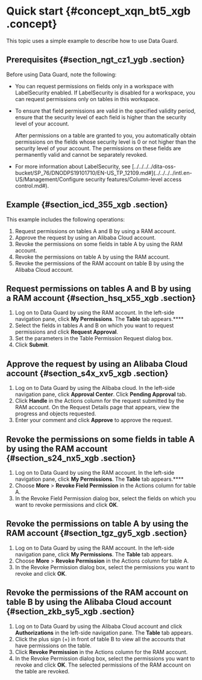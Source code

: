 # Quick start {#concept_xqn_bt5_xgb .concept}

This topic uses a simple example to describe how to use Data Guard.

## Prerequisites {#section_ngt_cz1_ygb .section}

Before using Data Guard, note the following:

-   You can request permissions on fields only in a workspace with LabelSecurity enabled. If LabelSecurity is disabled for a workspace, you can request permissions only on tables in this workspace.
-   To ensure that field permissions are valid in the specified validity period, ensure that the security level of each field is higher than the security level of your account.

    After permissions on a table are granted to you, you automatically obtain permissions on the fields whose security level is 0 or not higher than the security level of your account. The permissions on these fields are permanently valid and cannot be separately revoked.

-   For more information about LabelSecurity, see [../../../../dita-oss-bucket/SP\_76/DNODPS19101710/EN-US\_TP\_12109.md\#](../../../../intl.en-US/Management/Configure security features/Column-level access control.md#).

## Example {#section_icd_355_xgb .section}

This example includes the following operations:

1.  Request permissions on tables A and B by using a RAM account.
2.  Approve the request by using an Alibaba Cloud account.
3.  Revoke the permissions on some fields in table A by using the RAM account.
4.  Revoke the permissions on table A by using the RAM account.
5.  Revoke the permissions of the RAM account on table B by using the Alibaba Cloud account.

## Request permissions on tables A and B by using a RAM account {#section_hsq_x55_xgb .section}

1.  Log on to Data Guard by using the RAM account. In the left-side navigation pane, click **My Permissions**. The **Table** tab appears.****
2.  Select the fields in tables A and B on which you want to request permissions and click **Request Approval**.
3.  Set the parameters in the Table Permission Request dialog box.
4.  Click **Submit**.

## Approve the request by using an Alibaba Cloud account {#section_s4x_xv5_xgb .section}

1.  Log on to Data Guard by using the Alibaba cloud. In the left-side navigation pane, click **Approval Center**. Click **Pending Approval** tab.
2.  Click **Handle** in the Actions column for the request submitted by the RAM account. On the Request Details page that appears, view the progress and objects requested.
3.  Enter your comment and click **Approve** to approve the request.

## Revoke the permissions on some fields in table A by using the RAM account {#section_s24_nx5_xgb .section}

1.  Log on to Data Guard by using the RAM account. In the left-side navigation pane, click **My Permissions**. The **Table** tab appears.****
2.  Choose **More** \> **Revoke Field Permission** in the Actions column for table A.
3.  In the Revoke Field Permission dialog box, select the fields on which you want to revoke permissions and click **OK**.

## Revoke the permissions on table A by using the RAM account {#section_tgz_gy5_xgb .section}

1.  Log on to Data Guard by using the RAM account. In the left-side navigation pane, click **My Permissions**. The **Table** tab appears.
2.  Choose **More** \> **Revoke Permission** in the Actions column for table A.
3.  In the Revoke Permission dialog box, select the permissions you want to revoke and click **OK**.

## Revoke the permissions of the RAM account on table B by using the Alibaba Cloud account {#section_zkb_sy5_xgb .section}

1.  Log on to Data Guard by using the Alibaba Cloud account and click **Authorizations** in the left-side navigation pane. The **Table** tab appears.
2.  Click the plus sign \(+\) in front of table B to view all the accounts that have permissions on the table.
3.  Click **Revoke Permission** in the Actions column for the RAM account.
4.  In the Revoke Permission dialog box, select the permissions you want to revoke and click **OK**. The selected permissions of the RAM account on the table are revoked.

